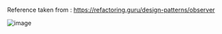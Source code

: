 Reference taken from : https://refactoring.guru/design-patterns/observer

![image](https://github.com/chayansharma7/Design_Patterns/assets/61390152/74f2d34c-1194-44e5-a212-5df3e37707d2)
